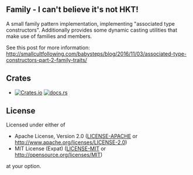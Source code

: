 ## Family - I can't believe it's not HKT!

A small family pattern implementation, implementing "associated type constructors".
Additionally provides some dynamic casting utilities that make use of families and members.

See this post for more information:
<http://smallcultfollowing.com/babysteps/blog/2016/11/03/associated-type-constructors-part-2-family-traits/>

## Crates

- [![Crates.io](https://img.shields.io/crates/v/family.svg?label=family)](https://crates.io/crates/family) [![docs.rs](https://docs.rs/family/badge.svg)](https://docs.rs/family/)

## License

Licensed under either of

- Apache License, Version 2.0 ([LICENSE-APACHE](LICENSE-APACHE) or http://www.apache.org/licenses/LICENSE-2.0)
- MIT License (Expat) ([LICENSE-MIT](LICENSE-MIT) or http://opensource.org/licenses/MIT)

at your option.
